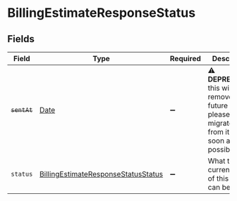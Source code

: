 # BillingEstimateResponseStatus


## Fields

| Field                                                                                                                | Type                                                                                                                 | Required                                                                                                             | Description                                                                                                          | Example                                                                                                              |
| -------------------------------------------------------------------------------------------------------------------- | -------------------------------------------------------------------------------------------------------------------- | -------------------------------------------------------------------------------------------------------------------- | -------------------------------------------------------------------------------------------------------------------- | -------------------------------------------------------------------------------------------------------------------- |
| ~~`sentAt`~~                                                                                                         | [Date](https://developer.mozilla.org/en-US/docs/Web/JavaScript/Reference/Global_Objects/Date)                        | :heavy_minus_sign:                                                                                                   | :warning: **DEPRECATED**: this will be removed in a future release, please migrate away from it as soon as possible. | 2020-04-09T18:14:30Z                                                                                                 |
| `status`                                                                                                             | [BillingEstimateResponseStatusStatus](../../models/shared/billingestimateresponsestatusstatus.md)                    | :heavy_minus_sign:                                                                                                   | What the current status of this invoice can be.                                                                      | Pending                                                                                                              |